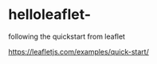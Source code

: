 # helloleaflet-

following the quickstart from leaflet

https://leafletjs.com/examples/quick-start/
